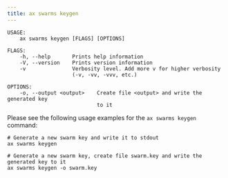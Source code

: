 ```yaml
---
title: ax swarms keygen
---
```


```text title="Generate a new ActyxOS swarm key"
USAGE:
    ax swarms keygen [FLAGS] [OPTIONS]

FLAGS:
    -h, --help       Prints help information
    -V, --version    Prints version information
    -v               Verbosity level. Add more v for higher verbosity
                     (-v, -vv, -vvv, etc.)

OPTIONS:
    -o, --output <output>    Create file <output> and write the generated key
                             to it
```

Please see the following usage examples for the `ax swarms keygen` command:

```text title="Example Usage"
# Generate a new swarm key and write it to stdout
ax swarms keygen

# Generate a new swarm key, create file swarm.key and write the generated key to it
ax swarms keygen -o swarm.key
```
